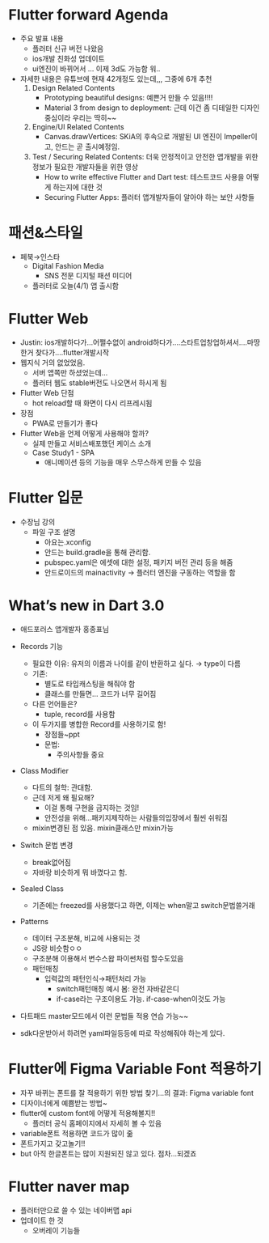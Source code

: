 # Flutter forward Agenda

- 주요 발표 내용
    - 플러터 신규 버전 나왔음
    - ios개발 친화성 업데이트
    - ui엔진이 바뀌어서 … 이제 3d도 가능함 워..
- 자세한 내용은 유튜브에 현재 42개정도 있는데,,, 그중에 6개 추천
    1. Design Related Contents
        - Prototyping beautiful designs: 예쁜거 만들 수 있음!!!!
        - Material 3 from design to deployment: 근데 이건 좀 디테일한 디자인 중심이라 우리는 딱히~~
    2. Engine/UI Related Contents
        - Canvas.drawVertices: SKiA의 후속으로 개발된 UI 엔진이 Impeller이고, 안드는 곧 출시예정임.
    3. Test / Securing Related Contents: 더욱 안정적이고 안전한 앱개발을 위한 정보가 필요한 개발자들을 위한 영상
        - How to write effective Flutter and Dart test: 테스트코드 사용을 어떻게 하는지에 대한 것
        - Securing Flutter Apps: 플러터 앱개발자들이 알아야 하는 보안 사항들

# 패션&스타일

- 페북→인스타
    - Digital Fashion Media
        - SNS 전문 디지털 패션 미디어
    - 플러터로 오늘(4/1) 앱 출시함

# Flutter Web

- Justin: ios개발하다가…어쩔수없이 android하다가….스타트업창업하셔서….마땅한거 찾다가….flutter개발시작
- 웹지식 거의 없었었음.
    - 서버 앱쪽만 하셨었는데…
    - 플러터 웹도 stable버전도 나오면서 하시게 됨
- Flutter Web 단점
    - hot reload할 때 화면이 다시 리프레시됨
- 장점
    - PWA로 만들기가 좋다
- Flutter Web을 언제 어떻게 사용해야 할까?
    - 실제 만들고 서비스배포했던 케이스 소개
    - Case Study1 - SPA
        - 애니메이션 등의 기능을 매우 스무스하게 만들 수 있음

# Flutter 입문

- 수장님 강의
    - 파일 구조 설명
        - 아요는.xconfig
        - 안드는 build.gradle을 통해 관리함.
        - pubspec.yaml은 에셋에 대한 설정, 패키지 버전 관리 등을 해줌
        - 안드로이드의 mainactivity → 플러터 엔진을 구동하는 역할을 함

# What’s new in Dart 3.0

- 애드포러스 앱개발자 홍종표님
- Records 기능
    - 필요한 이유: 유저의 이름과 나이를 같이 반환하고 싶다.
      → type이 다름
    - 기존:
        - 별도로 타입캐스팅을 해줘야 함
        - 클래스를 만들면… 코드가 너무 길어짐
    - 다른 언어들은?
        - tuple, record를 사용함
    - 이 두가지를 병합한 Record를 사용하기로 함!
        - 장점들~ppt
        - 문법:
            - 주의사항들 중요
- Class Modifier
    - 다트의 철학: 관대함.
    - 근데 저게 왜 필요해?
        - 이걸 통해 구현을 금지하는 것임!
        - 안전성을 위해…패키지제작하는 사람들의입장에서 훨씬 쉬워짐
    - mixin변경된 점 있음. mixin클래스만 mixin가능
- Switch 문법 변경
    - break없어짐
    - 자바랑 비슷하게 뭐 바꼈다고 함.

- Sealed Class
    - 기존에는 freezed를 사용했다고 하면, 이제는 when말고 switch문법쓸거래
- Patterns
    - 데이터 구조분해, 비교에 사용되는 것
    - JS랑 비슷함ㅇㅇ
    - 구조분해 이용해서 변수스왑 파이썬처럼 할수도있음
    - 패턴매칭
        - 입력값의 패턴인식→패턴처리 가능
            - switch패턴매칭 예시 봄: 완전 자바같은디
            - if-case라는 구조이용도 가능. if-case-when이것도 가능
- 다트패드 master모드에서 이런 문법들 적용 연습 가능~~
- sdk다운받아서 하려면 yaml파일등등에 따로 작성해줘야 하는게 있다.

# Flutter에 Figma Variable Font 적용하기

- 자꾸 바뀌는 폰트를 잘 적용하기 위한 방법 찾기…의 결과: Figma variable font
- 디자이너에게 예쁨받는 방법~
- flutter에 custom font에 어떻게 적용해볼지!!
    - 플러터 공식 홈페이지에서 자세히 볼 수 있음
- variable폰트 적용하면 코드가 많이 줆
- 폰트가지고 갖고놀기!!
- but 아직 한글폰트는 많이 지원되진 않고 있다. 점차...되겠죠

# Flutter naver map

- 플러터만으로 쓸 수 있는 네이버맵 api
- 업데이트 한 것
    - 오버레이 기능들